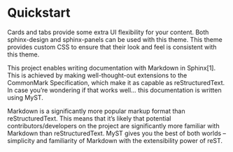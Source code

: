# Quickstart



Cards and tabs provide some extra UI flexibility for your content. Both sphinx-design and sphinx-panels can be used with this theme. This theme provides custom CSS to ensure that their look and feel is consistent with this theme.

This project enables writing documentation with Markdown in Sphinx[1]. This is achieved by making well-thought-out extensions to the CommonMark Specification, which make it as capable as reStructuredText. In case you’re wondering if that works well… this documentation is written using MyST.

Markdown is a significantly more popular markup format than reStructuredText. This means that it’s likely that potential contributors/developers on the project are significantly more familiar with Markdown than reStructuredText. MyST gives you the best of both worlds – simplicity and familiarity of Markdown with the extensibility power of reST.

